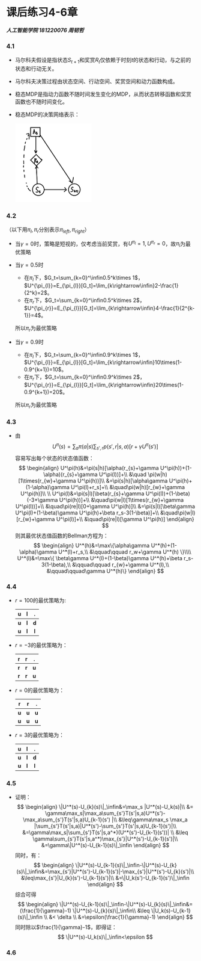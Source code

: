 # 课后练习4-6章

***人工智能学院 181220076 周韧哲***





### 4.1

+ 马尔科夫假设是指状态$S_{t+1}$和奖赏$R_t$仅依赖于时刻$t$的状态和行动，与之前的状态和行动无关。

+ 马尔科夫决策过程由状态空间、行动空间、奖赏空间和动力函数构成。

+ 稳态MDP是指动力函数不随时间发生变化的MDP，从而状态转移函数和奖赏函数也不随时间变化。

+ 稳态MDP的决策网络表示：

  <img src="pic\QQ图片20200408174152.png" style="zoom: 33%;" />

### 4.2

（以下用$\pi_l,\pi_r$分别表示$\pi_{left},\pi_{right}$）

+ 当$\gamma=0$时，策略是短视的，仅考虑当前奖赏，有$U^{\pi_{l}}=1,U^{\pi_{r}}=0$，故$\pi_{l}$为最优策略

+ 当$\gamma=0.5$时

  + 在$\pi_{l}$下，$G_t=\sum_{k=0}^\infin0.5^k\times 1$，$U^{\pi_{l}}=E_{\pi_{l}}[G_t]=\lim_{k\rightarrow\infin}2-\frac{1}{2^k}=2$。
  + 在$\pi_r$下，$G_t=\sum_{k=0}^\infin0.5^k\times 2$，$U^{\pi_{r}}=E_{\pi_{l}}[G_t]=\lim_{k\rightarrow\infin}4-\frac{1}{2^{k-1}}=4$。

  所以$\pi_r$为最优策略

+ 当$\gamma=0.9$时

  + 在$\pi_{l}$下，$G_t=\sum_{k=0}^\infin0.9^k\times 1$，$U^{\pi_{l}}=E_{\pi_{l}}[G_t]=\lim_{k\rightarrow\infin}10\times(1-0.9^{k+1})=10$。
  + 在$\pi_r$下，$G_t=\sum_{k=0}^\infin0.9^k\times 2$，$U^{\pi_{r}}=E_{\pi_{l}}[G_t]=\lim_{k\rightarrow\infin}20\times(1-0.9^{k+1})=20$。

  所以$\pi_r$为最优策略



### 4.3

+ 由
  $$
  U^\pi(s)=\sum_{a}\pi(a|s)\sum_{s',r}p(s',r|s,a)[r+\gamma U^\pi(s')]
  $$
  容易写出每个状态的状态值函数：
  $$
  \begin{align}
    U^\pi(h)&=\pi(s|h)[\alpha(r_{s}+\gamma U^\pi(h))+(1-\alpha)(r_{s}+\gamma U^\pi(l))]+\\
    &\quad \pi(w|h)[1\times(r_{w}+\gamma U^\pi(h))]\\
    &=\pi(s|h)[\alpha\gamma U^\pi(h)+(1-\alpha)\gamma U^\pi(l)+r_s]+\\
    &\quad\pi(w|h)[r_{w}+\gamma U^\pi(h)]\\ \\
    U^\pi(l)&=\pi(s|l)[\beta(r_{s}+\gamma U^\pi(l))+(1-\beta)(-3+\gamma U^\pi(h))]+\\
    &\quad\pi(w|l)[1\times(r_{w}+\gamma U^\pi(l))]+\\
    &\quad\pi(re|l)[0+\gamma U^\pi(h)]\\
    &=\pi(s|l)[\beta\gamma U^\pi(l)+(1-\beta)\gamma U^\pi(h)+\beta r_s-3(1-\beta)]+\\
    &\quad\pi(w|l)[r_{w}+\gamma U^\pi(l)]+\\
    &\quad\pi(re|l)[\gamma U^\pi(h)]
    \end{align}
  $$
  则其最优状态值函数的Bellman方程为：
  $$
  \begin{align}  U^*(h)&=\max\{\alpha\gamma U^*(h)+(1-\alpha)\gamma U^*(l)+r_s,\\  &\qquad\qquad r_w+\gamma U^*(h) \}\\\\  U^*(l)&=\max\{ \beta\gamma U^*(l)+(1-\beta)\gamma U^*(h)+\beta r_s-3(1-\beta),\\  &\qquad\qquad r_{w}+\gamma U^*(l),\\  &\qquad\qquad\gamma U^*(h)\}  \end{align}
  $$



### 4.4

+ $r=100$的最优策略为:

  |   u   |   l   |   .   |
  | :---: | :---: | :---: |
  | **u** | **l** | **d** |
  | **u** | **l** | **l** |

+ $r=-3$的最优策略为：

  |   r   |   r   |   .   |
  | :---: | :---: | :---: |
  | **r** | **r** | **u** |
  | **r** | **r** | **u** |

+ $r=0$的最优策略为：

  |   r   |   r   |   .   |
  | :---: | :---: | :---: |
  | **u** | **u** | **u** |
  | **u** | **u** | **u** |

+ $r=3$的最优策略为：

  |   u   |   l   |   .   |
  | :---: | :---: | :---: |
  | **u** | **l** | **d** |
  | **u** | **l** | **l** |





### 4.5

+ 证明：
  $$
  \begin{align}
  \|U^*(s)-U_{k}(s)\|_\infin&=\max_s |U^*(s)-U_k(s)|\\
  &= \gamma\max_s|\max_a\sum_{s'}T(s'|s,a)U^*(s')-\max_a\sum_{s'}T(s'|s,a)U_{k-1}(s') |\\
  &\leq\gamma\max_s \max_a |\sum_{s'}T(s'|s,a)|U^*(s')-\sum_{s'}T(s'|s,a)U_{k-1}(s')|\\
  &=\gamma\max_s|\sum_{s'}T(s'|s,a^*)(U^*(s')-U_{k-1}(s'))|  \\
  &\leq \gamma\sum_{s'}T(s'|s,a^*)\max_{s'}|U^*(s')-U_{k-1}(s')|\\
  &=\gamma\|U^*(s)-U_{k-1}(s)\|_\infin 
  \end{align}
  $$
  同时，有：
  $$
  \begin{align}
    \|U^*(s)-U_{k-1}(s)\|_\infin-\|U^*(s)-U_{k}(s)\|_\infin&=\max_{s'}|U^*(s')-U_{k-1}(s')|-\max_{s'}|U^*(s')-U_{k}(s')|\\
    &\leq\max_{s'}|U_{k}(s')-U_{k-1}(s')|\\
    &=\|U_k(s')-U_{k-1}(s')\|_\infin
    \end{align}
  $$
  综合可得
  $$
    \begin{align}
    \|U^*(s)-U_{k-1}(s)\|_\infin-\|U^*(s)-U_{k}(s)\|_\infin&=(\frac{1}{\gamma}-1)
    \|U^*(s)-U_{k}(s)\|_\infin\\
    &\leq \|U_k(s)-U_{k-1}(s)\|_\infin \\
    &< \delta \\
    &=\epsilon(\frac{1}{\gamma}-1)
    \end{align}
  $$
    同时除以$\frac{1}{\gamma}-1$，即得证：
  $$
  \|U^*(s)-U_k(s)\|_\infin<\epsilon
  $$



### 4.6


